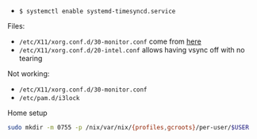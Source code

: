 - `$ systemctl enable systemd-timesyncd.service`

Files:

- `/etc/X11/xorg.conf.d/30-monitor.conf` come from [here](https://wiki.archlinux.org/title/GPD_Win_Max)
- `/etc/X11/xorg.conf.d/20-intel.conf` allows having vsync off with no tearing

Not working:

- `/etc/X11/xorg.conf.d/30-monitor.conf`
- `/etc/pam.d/i3lock`


Home setup

```sh
sudo mkdir -m 0755 -p /nix/var/nix/{profiles,gcroots}/per-user/$USER
```
